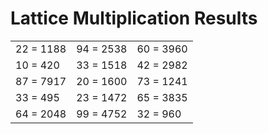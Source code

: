 # Lattice Multiplication Results

|   |   |   |
|---|---|---|
| 22 = 1188 | 94 = 2538 | 60 = 3960 |
| 10 = 420 | 33 = 1518 | 42 = 2982 |
| 87 = 7917 | 20 = 1600 | 73 = 1241 |
| 33 = 495 | 23 = 1472 | 65 = 3835 |
| 64 = 2048 | 99 = 4752 | 32 = 960 |
